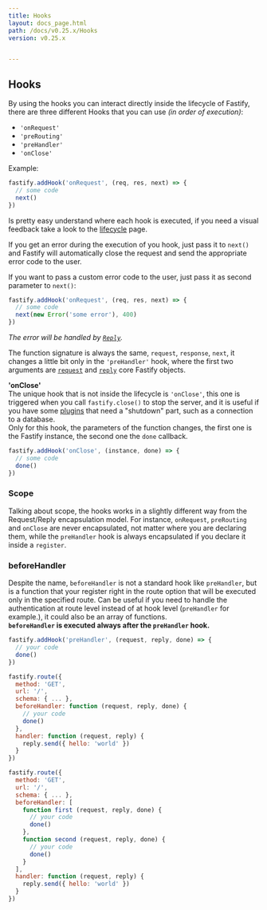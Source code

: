 ```yaml
---
title: Hooks
layout: docs_page.html
path: /docs/v0.25.x/Hooks
version: v0.25.x


---
```


## Hooks

By using the hooks you can interact directly inside the lifecycle of Fastify, there are three different Hooks that you can use *(in order of execution)*:
- `'onRequest'`
- `'preRouting'`
- `'preHandler'`
- `'onClose'`

Example:
```js
fastify.addHook('onRequest', (req, res, next) => {
  // some code
  next()
})
```

Is pretty easy understand where each hook is executed, if you need a visual feedback take a look to the [lifecycle](/docs/v0.25.x/Lifecycle) page.

If you get an error during the execution of you hook, just pass it to `next()` and Fastify will automatically close the request and send the appropriate error code to the user.

If you want to pass a custom error code to the user, just pass it as second parameter to `next()`:
```js
fastify.addHook('onRequest', (req, res, next) => {
  // some code
  next(new Error('some error'), 400)
})
```
*The error will be handled by [`Reply`](/docs/v0.25.x/Reply#errors).*

The function signature is always the same, `request`, `response`, `next`, it changes a little bit only in the `'preHandler'` hook, where the first two arguments are [`request`](/docs/v0.25.x/Request) and [`reply`](/docs/v0.25.x/Reply) core Fastify objects.

<a name="on-close"></a>
**'onClose'**  
The unique hook that is not inside the lifecycle is `'onClose'`, this one is triggered when you call `fastify.close()` to stop the server, and it is useful if you have some [plugins](/docs/v0.25.x/Plugins) that need a "shutdown" part, such as a connection to a database.  
Only for this hook, the parameters of the function changes, the first one is the Fastify instance, the second one the `done` callback.
```js
fastify.addHook('onClose', (instance, done) => {
  // some code
  done()
})
```
<a name="scope"></a>
### Scope
Talking about scope, the hooks works in a slightly different way from the Request/Reply encapsulation model. For instance, `onRequest`, `preRouting` and `onClose` are never encapsulated, not matter where you are declaring them, while the `preHandler` hook is always encapsulated if you declare it inside a `register`.

<a name="before-handler"></a>
### beforeHandler
Despite the name, `beforeHandler` is not a standard hook like `preHandler`, but is a function that your register right in the route option that will be executed only in the specified route. Can be useful if you need to handle the authentication at route level instead of at hook level (`preHandler` for example.), it could also be an array of functions.  
**`beforeHandler` is executed always after the `preHandler` hook.**

```js
fastify.addHook('preHandler', (request, reply, done) => {
  // your code
  done()
})

fastify.route({
  method: 'GET',
  url: '/',
  schema: { ... },
  beforeHandler: function (request, reply, done) {
    // your code
    done()
  },
  handler: function (request, reply) {
    reply.send({ hello: 'world' })
  }
})

fastify.route({
  method: 'GET',
  url: '/',
  schema: { ... },
  beforeHandler: [
    function first (request, reply, done) {
      // your code
      done()
    },
    function second (request, reply, done) {
      // your code
      done()
    }
  ],
  handler: function (request, reply) {
    reply.send({ hello: 'world' })
  }
})
```

